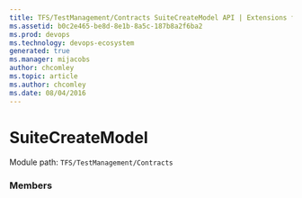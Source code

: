 ```yaml
---
title: TFS/TestManagement/Contracts SuiteCreateModel API | Extensions for Azure DevOps Services
ms.assetid: b0c2e465-be8d-8e1b-8a5c-187b8a2f6ba2
ms.prod: devops
ms.technology: devops-ecosystem
generated: true
ms.manager: mijacobs
author: chcomley
ms.topic: article
ms.author: chcomley
ms.date: 08/04/2016
---
```


# SuiteCreateModel

Module path: `TFS/TestManagement/Contracts`


### Members

